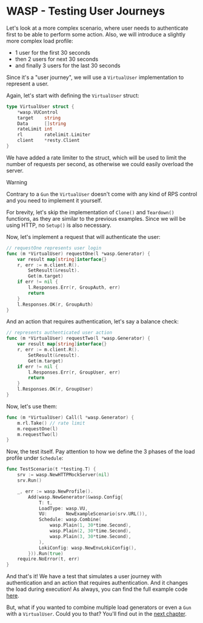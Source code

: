 # WASP - Testing User Journeys

Let's look at a more complex scenario, where user needs to authenticate first to be able to perform some action. 
Also, we will introduce a slightly more complex load profile:
* 1 user for the first 30 seconds
* then 2 users for next 30 seconds
* and finally 3 users for the last 30 seconds

Since it's a "user journey", we will use a `VirtualUser` implementation to represent a user.

Again, let's start with defining the `VirtualUser` struct:
```go
type VirtualUser struct {
	*wasp.VUControl
	target    string
	Data      []string
	rateLimit int
	rl        ratelimit.Limiter
	client    *resty.Client
}
```

We have added a rate limiter to the struct, which will be used to limit the number of requests per second, as otherwise we could easily overload the server.

> [!WARNING]
> Contrary to a `Gun` the `VirtualUser` doesn't come with any kind of RPS control and you need to implement it yourself.

For brevity, let's skip the implementation of `Clone()` and `Teardown()` functions, as they are similar to the previous examples. Since we will be using HTTP, no `Setup()` is also necessary.

Now, let's implement a request that will authenticate the user:
```go
// requestOne represents user login
func (m *VirtualUser) requestOne(l *wasp.Generator) {
	var result map[string]interface{}
	r, err := m.client.R().
		SetResult(&result).
		Get(m.target)
	if err != nil {
		l.Responses.Err(r, GroupAuth, err)
		return
	}
	l.Responses.OK(r, GroupAuth)
}
```

And an action that requires authentication, let's say a balance check:
```go
// represents authenticated user action
func (m *VirtualUser) requestTwo(l *wasp.Generator) {
	var result map[string]interface{}
	r, err := m.client.R().
		SetResult(&result).
		Get(m.target)
	if err != nil {
		l.Responses.Err(r, GroupUser, err)
		return
	}
	l.Responses.OK(r, GroupUser)
}
```

Now, let's use them:
```go
func (m *VirtualUser) Call(l *wasp.Generator) {
	m.rl.Take() // rate limit
	m.requestOne(l)
	m.requestTwo(l)
}
```

Now, the test itself. Pay attention to how we define the 3 phases of the load profile under `Schedule`:
```go
func TestScenario(t *testing.T) {
	srv := wasp.NewHTTPMockServer(nil)
	srv.Run()

	_, err := wasp.NewProfile().
		Add(wasp.NewGenerator(&wasp.Config{
			T: t,
			LoadType: wasp.VU,
			VU:       NewExampleScenario(srv.URL()),
			Schedule: wasp.Combine(
				wasp.Plain(1, 30*time.Second),
				wasp.Plain(2, 30*time.Second),
				wasp.Plain(3, 30*time.Second),
			),
			LokiConfig: wasp.NewEnvLokiConfig(),
		})).Run(true)
	require.NoError(t, err)
}
```

And that's it! We have a test that simulates a user journey with authentication and an action that requires authentication. And it changes the load during execution!
As always, you can find the full example code [here](https://github.com/smartcontractkit/chainlink-testing-framework/tree/main/wasp/examples/scenario).

But, what if you wanted to combine multiple load generators or even a `Gun` with a `VirtualUser`. Could you to that? You'll find out in the [next chapter](./profile_test.md).